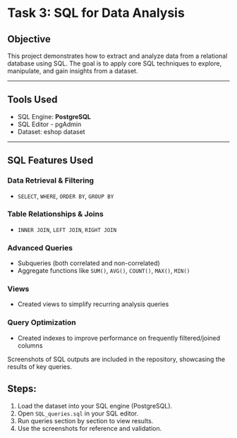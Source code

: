 # Task 3: SQL for Data Analysis

## Objective
This project demonstrates how to extract and analyze data from a relational database using SQL. The goal is to apply core SQL techniques to explore, manipulate, and gain insights from a dataset.

---

## Tools Used
- SQL Engine: **PostgreSQL**
- SQL Editor - pgAdmin 
- Dataset: eshop dataset
---

## SQL Features Used

### Data Retrieval & Filtering
- `SELECT`, `WHERE`, `ORDER BY`, `GROUP BY`

### Table Relationships & Joins
- `INNER JOIN`, `LEFT JOIN`, `RIGHT JOIN`

### Advanced Queries
- Subqueries (both correlated and non-correlated)
- Aggregate functions like `SUM()`, `AVG()`, `COUNT()`, `MAX()`, `MIN()`

### Views
- Created views to simplify recurring analysis queries

### Query Optimization
- Created indexes to improve performance on frequently filtered/joined columns

Screenshots of SQL outputs are included in the repository, showcasing the results of key queries.

## Steps:
1. Load the dataset into your SQL engine (PostgreSQL).
2. Open `SQL_queries.sql` in your SQL editor.
3. Run queries section by section to view results.
4. Use the screenshots for reference and validation.


